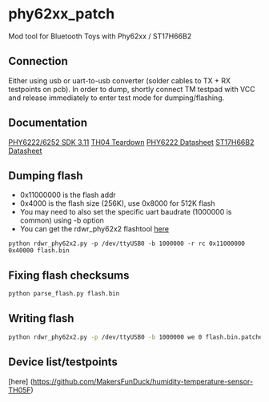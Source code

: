# phy62xx_patch
Mod tool for Bluetooth Toys with Phy62xx / ST17H66B2

## Connection
Either using usb or uart-to-usb converter (solder cables to TX + RX testpoints on pcb). In order to dump, shortly connect TM testpad with VCC and release immediately to enter test mode for dumping/flashing.

## Documentation
[PHY6222/6252 SDK 3.11](https://github.com/zxf1023818103/release_bbb_sdk-PHY62XX_SDK_3.1.1)
[TH04 Teardown](https://github.com/Asgeirs-com/Tuya-TH04-PHY6252-1.5-teardown)
[PHY6222 Datasheet](https://github.com/SoCXin/PHY6222/blob/master/docs/PHY6222_BLE_SoC_Datasheet_v1.3_20211222.pdf)
[ST17H66B2 Datasheet](https://www.lenzetech.com/public/store/pdf/jsggs/ST17H66B2_BLE_SoC_Datasheet_v1.1.2.pdf)

## Dumping flash

- 0x11000000 is the flash addr
- 0x4000 is the flash size (256K), use 0x8000 for 512K flash
- You may need to also set the specific uart baudrate (1000000 is common) using -b option
- You can get the rdwr_phy62x2 flashtool [here](https://github.com/pvvx/PHY62x2)

```
python rdwr_phy62x2.py -p /dev/ttyUSB0 -b 1000000 -r rc 0x11000000 0x40000 flash.bin
```

## Fixing flash checksums

```bash
python parse_flash.py flash.bin
```

## Writing flash

```bash
python rdwr_phy62x2.py -p /dev/ttyUSB0 -b 1000000 we 0 flash.bin.patched
```

## Device list/testpoints
[here] (https://github.com/MakersFunDuck/humidity-temperature-sensor-TH05F)
